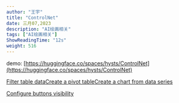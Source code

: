 ```yaml
---
author: "王宇"
title: "ControlNet"
date: 三月07,2023
description: "AI绘画相关"
tags: ["AI绘画相关"]
ShowReadingTime: "12s"
weight: 516
---
```

demo: [https://huggingface.co/spaces/hysts/ControlNet](https://huggingface.co/spaces/hysts/ControlNet)

[Filter table data](#)[Create a pivot table](#)[Create a chart from data series](#)

[Configure buttons visibility](/users/tfac-settings.action)